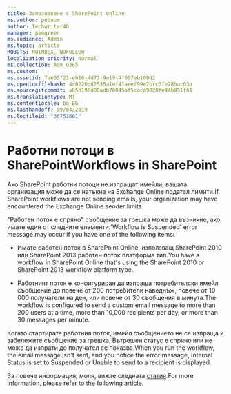 ```yaml
---
title: Запознаване с SharePoint online
ms.author: pebaum
author: Techwriter40
manager: pamgreen
ms.audience: Admin
ms.topic: article
ROBOTS: NOINDEX, NOFOLLOW
localization_priority: Normal
ms.collection: Adm_O365
ms.custom: ''
ms.assetid: 7ae05f21-eb16-4d71-9e19-4f097eb100d2
ms.openlocfilehash: 4c0220dd2535a1ef41aeef99e2bfc3fe28bac03a
ms.sourcegitcommit: a65d196d00adb70045af5caca9828fe44b951f61
ms.translationtype: MT
ms.contentlocale: bg-BG
ms.lasthandoff: 09/04/2019
ms.locfileid: "36751661"
---
```

# <a name="workflows-in-sharepoint"></a><span data-ttu-id="8e5f9-102">Работни потоци в SharePoint</span><span class="sxs-lookup"><span data-stu-id="8e5f9-102">Workflows in SharePoint</span></span>

<span data-ttu-id="8e5f9-103">Ако SharePoint работни потоци не изпращат имейли, вашата организация може да се натъкна на Exchange Online подател лимити.</span><span class="sxs-lookup"><span data-stu-id="8e5f9-103">If SharePoint workflows are not sending emails, your organization may have encountered the Exchange Online sender limits.</span></span>

<span data-ttu-id="8e5f9-104">"Работен поток е спряно" съобщение за грешка може да възникне, ако имате един от следните елементи:</span><span class="sxs-lookup"><span data-stu-id="8e5f9-104">'Workflow is Suspended' error message may occur if you have one of the following items:</span></span>

- <span data-ttu-id="8e5f9-105">Имате работен поток в SharePoint Online, използващ SharePoint 2010 или SharePoint 2013 работен поток платформа тип.</span><span class="sxs-lookup"><span data-stu-id="8e5f9-105">You have a workflow in SharePoint Online that's using the SharePoint 2010 or SharePoint 2013 workflow platform type.</span></span>

- <span data-ttu-id="8e5f9-106">Работният поток е конфигуриран да изпраща потребителски имейл съобщение до повече от 200 потребители наведнъж, повече от 10 000 получатели на ден, или повече от 30 съобщения в минута.</span><span class="sxs-lookup"><span data-stu-id="8e5f9-106">The workflow is configured to send a custom email message to more than 200 users at a time, more than 10,000 recipients per day, or more than 30 messages per minute.</span></span>

<span data-ttu-id="8e5f9-107">Когато стартирате работния поток, имейл съобщението не се изпраща и забележите съобщение за грешка, Вътрешен статус е спряно или не може да изпрати до получател се показва.</span><span class="sxs-lookup"><span data-stu-id="8e5f9-107">When you run the workflow, the email message isn't sent, and you notice the error message, Internal Status is set to Suspended or Unable to send to a recipient is displayed.</span></span>

<span data-ttu-id="8e5f9-108">За повече информация, моля, вижте следната [статия](https://docs.microsoft.com/sharepoint/support/workflows/configured-workflow-fails-running).</span><span class="sxs-lookup"><span data-stu-id="8e5f9-108">For more information, please refer to the following [article](https://docs.microsoft.com/sharepoint/support/workflows/configured-workflow-fails-running).</span></span>

